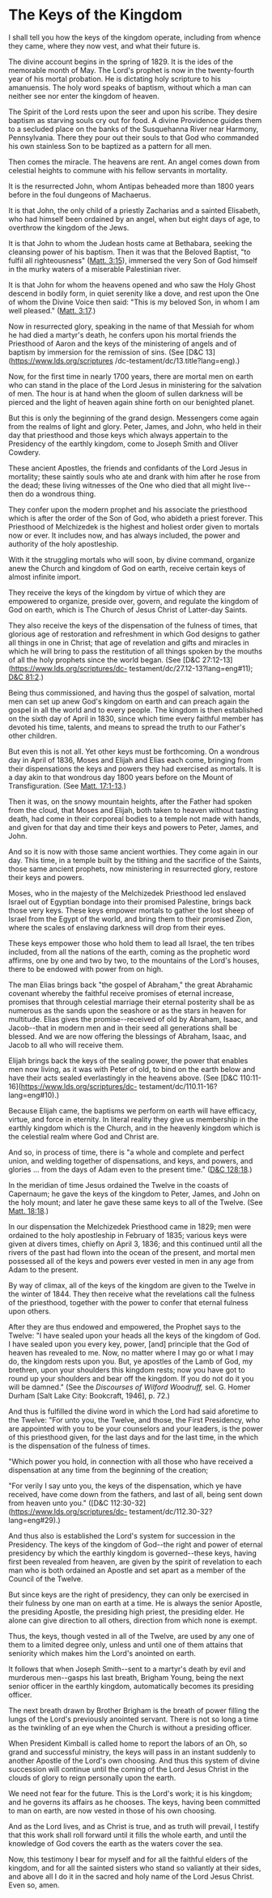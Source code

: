 # The Keys of the Kingdom

I shall tell you how the keys of the kingdom operate, including from whence
they came, where they now vest, and what their future is.

The divine account begins in the spring of 1829. It is the ides of the
memorable month of May. The Lord's prophet is now in the twenty-fourth year of
his mortal probation. He is dictating holy scripture to his amanuensis. The
holy word speaks of baptism, without which a man can neither see nor enter the
kingdom of heaven.

The Spirit of the Lord rests upon the seer and upon his scribe. They desire
baptism as starving souls cry out for food. A divine Providence guides them to
a secluded place on the banks of the Susquehanna River near Harmony,
Pennsylvania. There they pour out their souls to that God who commanded his
own stainless Son to be baptized as a pattern for all men.

Then comes the miracle. The heavens are rent. An angel comes down from
celestial heights to commune with his fellow servants in mortality.

It is the resurrected John, whom Antipas beheaded more than 1800 years before
in the foul dungeons of Machaerus.

It is that John, the only child of a priestly Zacharias and a sainted
Elisabeth, who had himself been ordained by an angel, when but eight days of
age, to overthrow the kingdom of the Jews.

It is that John to whom the Judean hosts came at Bethabara, seeking the
cleansing power of his baptism. Then it was that the Beloved Baptist, "to
fulfil all righteousness" ([Matt.
3:15](https://www.lds.org/scriptures/nt/matt/3.15?lang=eng#14)), immersed the
very Son of God himself in the murky waters of a miserable Palestinian river.

It is that John for whom the heavens opened and who saw the Holy Ghost descend
in bodily form, in quiet serenity like a dove, and rest upon the One of whom
the Divine Voice then said: "This is my beloved Son, in whom I am well
pleased." ([Matt.
3:17](https://www.lds.org/scriptures/nt/matt/3.17?lang=eng#16).)

Now in resurrected glory, speaking in the name of that Messiah for whom he had
died a martyr's death, he confers upon his mortal friends the Priesthood of
Aaron and the keys of the ministering of angels and of baptism by immersion
for the remission of sins. (See [D&amp;C 13](https://www.lds.org/scriptures
/dc-testament/dc/13.title?lang=eng).)

Now, for the first time in nearly 1700 years, there are mortal men on earth
who can stand in the place of the Lord Jesus in ministering for the salvation
of men. The hour is at hand when the gloom of sullen darkness will be pierced
and the light of heaven again shine forth on our benighted planet.

But this is only the beginning of the grand design. Messengers come again from
the realms of light and glory. Peter, James, and John, who held in their day
that priesthood and those keys which always appertain to the Presidency of the
earthly kingdom, come to Joseph Smith and Oliver Cowdery.

These ancient Apostles, the friends and confidants of the Lord Jesus in
mortality; these saintly souls who ate and drank with him after he rose from
the dead; these living witnesses of the One who died that all might live--then
do a wondrous thing.

They confer upon the modern prophet and his associate the priesthood which is
after the order of the Son of God, who abideth a priest forever. This
Priesthood of Melchizedek is the highest and holiest order given to mortals
now or ever. It includes now, and has always included, the power and authority
of the holy apostleship.

With it the struggling mortals who will soon, by divine command, organize anew
the Church and kingdom of God on earth, receive certain keys of almost
infinite import.

They receive the keys of the kingdom by virtue of which they are empowered to
organize, preside over, govern, and regulate the kingdom of God on earth,
which is The Church of Jesus Christ of Latter-day Saints.

They also receive the keys of the dispensation of the fulness of times, that
glorious age of restoration and refreshment in which God designs to gather all
things in one in Christ; that age of revelation and gifts and miracles in
which he will bring to pass the restitution of all things spoken by the mouths
of all the holy prophets since the world began. (See [D&amp;C
27:12-13](https://www.lds.org/scriptures/dc-
testament/dc/27.12-13?lang=eng#11); [D&amp;C
81:2](https://www.lds.org/scriptures/dc-testament/dc/81.2?lang=eng#1).)

Being thus commissioned, and having thus the gospel of salvation, mortal men
can set up anew God's kingdom on earth and can preach again the gospel in all
the world and to every people. The kingdom is then established on the sixth
day of April in 1830, since which time every faithful member has devoted his
time, talents, and means to spread the truth to our Father's other children.

But even this is not all. Yet other keys must be forthcoming. On a wondrous
day in April of 1836, Moses and Elijah and Elias each come, bringing from
their dispensations the keys and powers they had exercised as mortals. It is a
day akin to that wondrous day 1800 years before on the Mount of
Transfiguration. (See [Matt.
17:1-13](https://www.lds.org/scriptures/nt/matt/17.1-13?lang=eng#0).)

Then it was, on the snowy mountain heights, after the Father had spoken from
the cloud, that Moses and Elijah, both taken to heaven without tasting death,
had come in their corporeal bodies to a temple not made with hands, and given
for that day and time their keys and powers to Peter, James, and John.

And so it is now with those same ancient worthies. They come again in our day.
This time, in a temple built by the tithing and the sacrifice of the Saints,
those same ancient prophets, now ministering in resurrected glory, restore
their keys and powers.

Moses, who in the majesty of the Melchizedek Priesthood led enslaved Israel
out of Egyptian bondage into their promised Palestine, brings back those very
keys. These keys empower mortals to gather the lost sheep of Israel from the
Egypt of the world, and bring them to their promised Zion, where the scales of
enslaving darkness will drop from their eyes.

These keys empower those who hold them to lead all Israel, the ten tribes
included, from all the nations of the earth, coming as the prophetic word
affirms, one by one and two by two, to the mountains of the Lord's houses,
there to be endowed with power from on high.

The man Elias brings back "the gospel of Abraham," the great Abrahamic
covenant whereby the faithful receive promises of eternal increase, promises
that through celestial marriage their eternal posterity shall be as numerous
as the sands upon the seashore or as the stars in heaven for multitude. Elias
gives the promise--received of old by Abraham, Isaac, and Jacob--that in
modern men and in their seed all generations shall be blessed. And we are now
offering the blessings of Abraham, Isaac, and Jacob to all who will receive
them.

Elijah brings back the keys of the sealing power, the power that enables men
now living, as it was with Peter of old, to bind on the earth below and have
their acts sealed everlastingly in the heavens above. (See [D&amp;C
110:11-16](https://www.lds.org/scriptures/dc-
testament/dc/110.11-16?lang=eng#10).)

Because Elijah came, the baptisms we perform on earth will have efficacy,
virtue, and force in eternity. In literal reality they give us membership in
the earthly kingdom which is the Church, and in the heavenly kingdom which is
the celestial realm where God and Christ are.

And so, in process of time, there is "a whole and complete and perfect union,
and welding together of dispensations, and keys, and powers, and glories ...
from the days of Adam even to the present time." ([D&amp;C
128:18](https://www.lds.org/scriptures/dc-testament/dc/128.18?lang=eng#17).)

In the meridian of time Jesus ordained the Twelve in the coasts of Capernaum;
he gave the keys of the kingdom to Peter, James, and John on the holy mount;
and later he gave these same keys to all of the Twelve. (See [Matt.
18:18](https://www.lds.org/scriptures/nt/matt/18.18?lang=eng#17).)

In our dispensation the Melchizedek Priesthood came in 1829; men were ordained
to the holy apostleship in February of 1835; various keys were given at divers
times, chiefly on April 3, 1836; and this continued until all the rivers of
the past had flown into the ocean of the present, and mortal men possessed all
of the keys and powers ever vested in men in any age from Adam to the present.

By way of climax, all of the keys of the kingdom are given to the Twelve in
the winter of 1844. They then receive what the revelations call the fulness of
the priesthood, together with the power to confer that eternal fulness upon
others.

After they are thus endowed and empowered, the Prophet says to the Twelve: "I
have sealed upon your heads all the keys of the kingdom of God. I have sealed
upon you every key, power, [and] principle that the God of heaven has revealed
to me. Now, no matter where I may go or what I may do, the kingdom rests upon
you. But, ye apostles of the Lamb of God, my brethren, upon your shoulders
this kingdom rests; now you have got to round up your shoulders and bear off
the kingdom. If you do not do it you will be damned." (See the _Discourses of
Wilford Woodruff,_ sel. G. Homer Durham [Salt Lake City: Bookcraft, 1946], p.
72.)

And thus is fulfilled the divine word in which the Lord had said aforetime to
the Twelve: "For unto you, the Twelve, and those, the First Presidency, who
are appointed with you to be your counselors and your leaders, is the power of
this priesthood given, for the last days and for the last time, in the which
is the dispensation of the fulness of times.

"Which power you hold, in connection with all those who have received a
dispensation at any time from the beginning of the creation;

"For verily I say unto you, the keys of the dispensation, which ye have
received, have come down from the fathers, and last of all, being sent down
from heaven unto you." ([D&amp;C 112:30-32](https://www.lds.org/scriptures/dc-
testament/dc/112.30-32?lang=eng#29).)

And thus also is established the Lord's system for succession in the
Presidency. The keys of the kingdom of God--the right and power of eternal
presidency by which the earthly kingdom is governed--these keys, having first
been revealed from heaven, are given by the spirit of revelation to each man
who is both ordained an Apostle and set apart as a member of the Council of
the Twelve.

But since keys are the right of presidency, they can only be exercised in
their fulness by one man on earth at a time. He is always the senior Apostle,
the presiding Apostle, the presiding high priest, the presiding elder. He
alone can give direction to all others, direction from which none is exempt.

Thus, the keys, though vested in all of the Twelve, are used by any one of
them to a limited degree only, unless and until one of them attains that
seniority which makes him the Lord's anointed on earth.

It follows that when Joseph Smith--sent to a martyr's death by evil and
murderous men--gasps his last breath, Brigham Young, being the next senior
officer in the earthly kingdom, automatically becomes its presiding officer.

The next breath drawn by Brother Brigham is the breath of power filling the
lungs of the Lord's previously anointed servant. There is not so long a time
as the twinkling of an eye when the Church is without a presiding officer.

When President Kimball is called home to report the labors of an Oh, so grand
and successful ministry, the keys will pass in an instant suddenly to another
Apostle of the Lord's own choosing. And thus this system of divine succession
will continue until the coming of the Lord Jesus Christ in the clouds of glory
to reign personally upon the earth.

We need not fear for the future. This is the Lord's work; it is his kingdom;
and he governs its affairs as he chooses. The keys, having been committed to
man on earth, are now vested in those of his own choosing.

And as the Lord lives, and as Christ is true, and as truth will prevail, I
testify that this work shall roll forward until it fills the whole earth, and
until the knowledge of God covers the earth as the waters cover the sea.

Now, this testimony I bear for myself and for all the faithful elders of the
kingdom, and for all the sainted sisters who stand so valiantly at their
sides, and above all I do it in the sacred and holy name of the Lord Jesus
Christ. Even so, amen.

